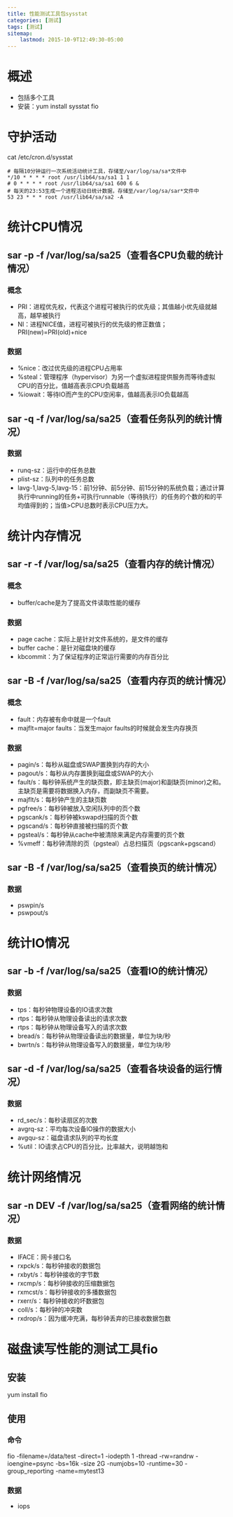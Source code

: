 ```yaml
---
title: 性能测试工具包sysstat
categories: [测试]
tags: [测试]
sitemap:
    lastmod: 2015-10-9T12:49:30-05:00
---
```




概述
========================================================================================

* 包括多个工具
* 安装：yum install sysstat fio






守护活动
========================================================================================

cat /etc/cron.d/sysstat
```
# 每隔10分钟运行一次系统活动统计工具，存储至/var/log/sa/sa*文件中
*/10 * * * * root /usr/lib64/sa/sa1 1 1
# 0 * * * * root /usr/lib64/sa/sa1 600 6 &
# 每天的23:53生成一个进程活动日统计数据，存储至/var/log/sa/sar*文件中
53 23 * * * root /usr/lib64/sa/sa2 -A
```






统计CPU情况
========================================================================================

sar -p -f /var/log/sa/sa25（查看各CPU负载的统计情况）
-----------------------------------------------------------

### 概念

* PRI：进程优先权，代表这个进程可被执行的优先级；其值越小优先级就越高，越早被执行
* NI：进程NICE值，进程可被执行的优先级的修正数值；PRI(new)=PRI(old)+nice


### 数据

* %nice：改过优先级的进程CPU占用率
* %steal：管理程序（hypervisor）为另一个虚拟进程提供服务而等待虚拟CPU的百分比，值越高表示CPU负载越高
* %iowait：等待IO而产生的CPU空闲率，值越高表示IO负载越高



sar -q -f /var/log/sa/sa25（查看任务队列的统计情况）
-----------------------------------------------------------

### 数据

* runq-sz：运行中的任务总数
* plist-sz：队列中的任务总数
* lavg-1,lavg-5,lavg-15：前1分钟、前5分钟、前15分钟的系统负载；通过计算执行中running的任务+可执行runnable（等待执行）的任务的个数的和的平均值得到的；当值>CPU总数时表示CPU压力大。







统计内存情况
========================================================================================

sar -r -f /var/log/sa/sa25（查看内存的统计情况）
-----------------------------------------------------------

### 概念

* buffer/cache是为了提高文件读取性能的缓存


### 数据

* page cache：实际上是针对文件系统的，是文件的缓存
* buffer cache：是针对磁盘块的缓存
* kbcommit：为了保证程序的正常运行需要的内存百分比



sar -B -f /var/log/sa/sa25（查看内存页的统计情况）
-----------------------------------------------------------

### 概念

* fault：内存被有命中就是一个fault
* majflt=major faults：当发生major faults的时候就会发生内存换页


### 数据

* pagin/s：每秒从磁盘或SWAP置换到内存的大小
* pagout/s：每秒从内存置换到磁盘或SWAP的大小
* fault/s：每秒钟系统产生的缺页数，即主缺页(major)和副缺页(minor)之和。主缺页是需要将数据换入内存，而副缺页不需要。
* majflt/s：每秒钟产生的主缺页数
* pgfree/s：每秒钟被放入空闲队列中的页个数
* pgscank/s：每秒钟被kswapd扫描的页个数
* pgscand/s：每秒钟直接被扫描的页个数
* pgsteal/s：每秒钟从cache中被清除来满足内存需要的页个数
* %vmeff：每秒钟清除的页（pgsteal）占总扫描页（pgscank+pgscand）



sar -B -f /var/log/sa/sa25（查看换页的统计情况）
-----------------------------------------------------------

### 数据

* pswpin/s
* pswpout/s







统计IO情况
========================================================================================

sar -b -f /var/log/sa/sa25（查看IO的统计情况）
-----------------------------------------------------------

### 数据

* tps：每秒钟物理设备的IO请求次数
* rtps：每秒钟从物理设备读出的请求次数
* rtps：每秒钟从物理设备写入的请求次数
* bread/s：每秒钟从物理设备读出的数据量，单位为块/秒
* bwrtn/s：每秒钟从物理设备写入的数据量，单位为块/秒



sar -d -f /var/log/sa/sa25（查看各块设备的运行情况）
-----------------------------------------------------------

### 数据

* rd_sec/s：每秒读扇区的次数
* avgrq-sz：平均每次设备IO操作的数据大小
* avgqu-sz：磁盘请求队列的平均长度
* %util：IO请求占CPU的百分比，比率越大，说明越饱和








统计网络情况
========================================================================================

sar -n DEV -f /var/log/sa/sa25（查看网络的统计情况）
-----------------------------------------------------------

### 数据

* IFACE：网卡接口名
* rxpck/s：每秒钟接收的数据包
* rxbyt/s：每秒钟接收的字节数
* rxcmp/s：每秒钟接收的压缩数据包
* rxmcst/s：每秒钟接收的多播数据包
* rxerr/s：每秒钟接收的坏数据包
* coll/s：每秒钟的冲突数
* rxdrop/s：因为缓冲充满，每秒钟丢弃的已接收数据包数







磁盘读写性能的测试工具fio
========================================================================================

安装
-----------------------------------------------------------

yum install fio



使用
-----------------------------------------------------------

### 命令

fio -filename=/data/test -direct=1 -iodepth 1 -thread -rw=randrw -ioengine=psync -bs=16k -size 2G -numjobs=10 -runtime=30 -group_reporting -name=mytest13


### 数据

* iops

